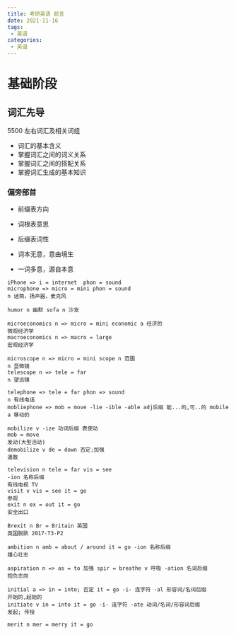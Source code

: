```yaml
---
title: 考研英语 前言
date: 2021-11-16
tags:
 - 英语
categories:
 - 英语
---
```


# 基础阶段

## 词汇先导

5500 左右词汇及相关词组

- 词汇的基本含义
- 掌握词汇之间的词义关系
- 掌握词汇之间的搭配关系
- 掌握词汇生成的基本知识



### 偏旁部首

- 前缀表方向
- 词根表意思
- 后缀表词性



- 词本无意，意由境生
- 一词多意，源自本意



```text
iPhone => i = internet  phon = sound
microphone => micro = mini phon = sound
n 话筒，扬声器，麦克风

humor n 幽默 sofa n 沙发

microeconomics n => micro = mini economic a 经济的
微观经济学
macroeconomics n => macro = large 
宏观经济学

microscope n => micro = mini scope n 范围
n 显微镜
telescope n => tele = far
n 望远镜

telephone => tele = far phon => sound
n 有线电话
mobliephone => mob = move -lie -ible -able adj后缀 能...的,可..的 mobile  a 移动的

mobilize v -ize 动词后缀 表使动
mob = move 
发动(大型活动)
demobilize v de = down 否定;加强
遣散

television n tele = far vis = see
-ion 名称后缀 
有线电视 TV
visit v vis = see it = go
参观
exit n ex = out it = go
安全出口

Brexit n Br = Britain 英国
英国脱欧 2017-T3-P2

ambition n amb = about / around it = go -ion 名称后缀
雄心壮志

aspiration n => as = to 加强 spir = breathe v 呼吸 -ation 名词后缀
抱负志向

initial a => in = into; 否定 it = go -i- 连字符 -al 形容词/名词后缀
开始的,起始的
initiate v in = into it = go -i- 连字符 -ate 动词/名词/形容词后缀
发起; 传授

merit n mer = merry it = go
```

